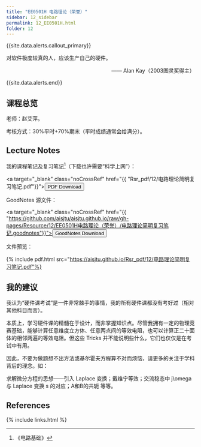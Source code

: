 ```yaml
---
title: "EE0501H 电路理论（荣誉）"
sidebar: 12_sidebar
permalink: 12_EE0501H.html
folder: 12
---
```


{{site.data.alerts.callout_primary}}
<p>对软件极度较真的人，应该生产自己的硬件。</p>
<p align="right">—— Alan Kay（2003图灵奖得主）</p>

{{site.data.alerts.end}}

## 课程总览

老师：赵艾萍。

考核方式：30%平时+70%期末（平时成绩通常会给满分）。

## Lecture Notes

我的课程笔记及复习笔记[^1]（下载也许需要“科学上网”）：

<a target="\_blank" class="noCrossRef" href="{{ "Rsr_pdf/12/电路理论简明复习笔记.pdf"}}"><button type="button" class="btn btn-default" aria-label="Left Align"><span class="glyphicon glyphicon-download-alt" aria-hidden="true"></span> PDF Download</button></a>

GoodNotes 源文件：

<a target="\_blank" class="noCrossRef" href="{{ "https://github.com/aisjtu/aisjtu.github.io/raw/gh-pages/Resource/12/EE0501H电路理论（荣誉）/电路理论简明复习笔记.goodnotes"}}"><button type="button" class="btn btn-default" aria-label="Left Align"><span class="glyphicon glyphicon-download-alt" aria-hidden="true"></span> GoodNotes Download</button></a>

文件预览：

{% include pdf.html src="https://aisjtu.github.io/Rsr_pdf/12/电路理论简明复习笔记.pdf"%}

## 我的建议

我认为“硬件课考试”是一件非常棘手的事情，我的所有硬件课都没有考好过（相对其他科目而言）。

本质上，学习硬件课的精髓在于设计，而非掌握知识点。尽管我拥有一定的物理竞赛基础，能够计算任意维度立方体、任意两点间的等效电阻，也可以计算正二十面体的相邻两遍的等效电阻。但这些 Tricks 并不能说明些什么，它们也仅仅是在考试中有用。

因此，不要为做题想不出方法或基尔霍夫方程算不对而烦恼，请更多的关注于学科背后的理念。如：

求解微分方程的思想——引入 Laplace 变换；戴维宁等效；交流稳态中 j\omega 与 Laplace 变换 s 的对应；A和B的共轭 等等。

## References

[^1]: 《电路基础》

{% include links.html %}

